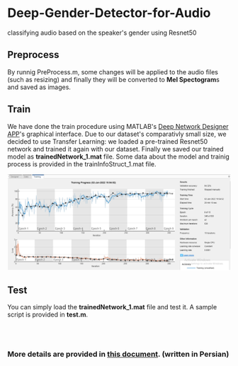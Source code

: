 # Deep-Gender-Detector-for-Audio
classifying audio based on the speaker's gender using Resnet50

## Preprocess
By runnig PreProcess.m, some changes will be applied to the audio files (such as resizing) and finally they will be converted to **Mel Spectogram**s and saved as images.

## Train
We have done the train procedure using MATLAB's [Deep Network Designer APP](https://www.mathworks.com/help/deeplearning/gs/get-started-with-deep-network-designer.html)'s graphical interface.
Due to our dataset's comparativly small size, we decided to use Transfer Learning: we loaded a pre-trained Resnet50 network and trained it again with our dataset.
Finally we saved our trained model as **trainedNetwork_1.mat** file.
Some data about the model and trainig process is provided in the trainInfoStruct_1.mat file.

![train stats](docs/train_stats.PNG)

## Test
You can simply load the **trainedNetwork_1.mat** file and test it. A sample script is provided in **test.m**.

<br></br>
### More details are provided in [this document](https://github.com/MJSahebnasi/Deep-Gender-Detector-for-Audio/raw/main/Report.pdf). (written in Persian) ###
